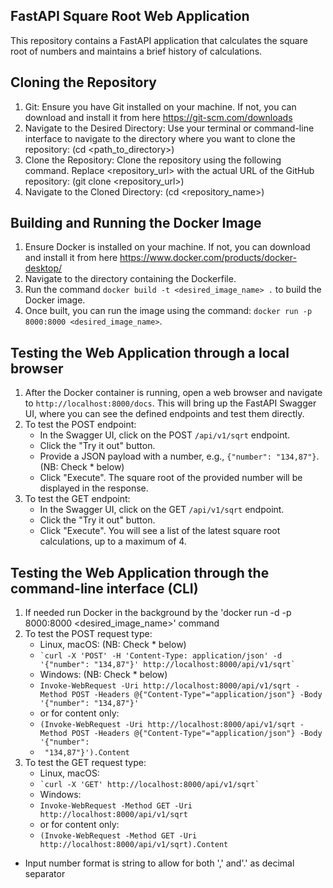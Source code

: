 ## FastAPI Square Root Web Application
This repository contains a FastAPI application that calculates the square root of numbers and maintains a brief history of calculations.

## Cloning the Repository
1. Git: Ensure you have Git installed on your machine. 
   If not, you can download and install it from here https://git-scm.com/downloads
2. Navigate to the Desired Directory: Use your terminal or command-line interface to navigate to the directory 
   where you want to clone the repository: (cd <path_to_directory>)
3. Clone the Repository: Clone the repository using the following command. 
   Replace <repository_url> with the actual URL of the GitHub repository: (git clone <repository_url>)
4. Navigate to the Cloned Directory: (cd <repository_name>)

## Building and Running the Docker Image
1. Ensure Docker is installed on your machine. 
   If not, you can download and install it from here https://www.docker.com/products/docker-desktop/
2. Navigate to the directory containing the Dockerfile.
3. Run the command `docker build -t <desired_image_name> .` to build the Docker image.
4. Once built, you can run the image using the command: `docker run -p 8000:8000 <desired_image_name>`.

## Testing the Web Application through a local browser
1. After the Docker container is running, open a web browser and navigate to `http://localhost:8000/docs`. 
   This will bring up the FastAPI Swagger UI, where you can see the defined endpoints and test them directly.
3. To test the POST endpoint:
   - In the Swagger UI, click on the POST `/api/v1/sqrt` endpoint.
   - Click the "Try it out" button.
   - Provide a JSON payload with a number, e.g., `{"number": "134,87"}`. (NB: Check * below)
   - Click "Execute". The square root of the provided number will be displayed in the response.
4. To test the GET endpoint:
   - In the Swagger UI, click on the GET `/api/v1/sqrt` endpoint.
   - Click the "Try it out" button.
   - Click "Execute". You will see a list of the latest square root calculations, up to a maximum of 4.

## Testing the Web Application through the command-line interface (CLI)
1. If needed run Docker in the background by the 'docker run -d -p 8000:8000 <desired_image_name>' command
2. To test the POST request type:
   - Linux, macOS: (NB: Check * below)
   - ``` `curl -X 'POST' -H 'Content-Type: application/json' -d '{"number": "134,87"}' http://localhost:8000/api/v1/sqrt` ```
   - Windows: (NB: Check * below)
   - ``` Invoke-WebRequest -Uri http://localhost:8000/api/v1/sqrt -Method POST -Headers @{"Content-Type"="application/json"} -Body '{"number": "134,87"}' ```
   - or for content only:
   - ```(Invoke-WebRequest -Uri http://localhost:8000/api/v1/sqrt -Method POST -Headers @{"Content-Type"="application/json"} -Body '{"number": ```
   - ``` "134,87"}').Content```
4. To test the GET request type: 
   - Linux, macOS: 
   - ``` `curl -X 'GET' http://localhost:8000/api/v1/sqrt` ```
   - Windows:
   - ```Invoke-WebRequest -Method GET -Uri http://localhost:8000/api/v1/sqrt```
   - or for content only:
   - ```(Invoke-WebRequest -Method GET -Uri http://localhost:8000/api/v1/sqrt).Content```

* Input number format is string to allow for both ',' and'.' as decimal separator

